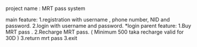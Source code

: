 project name : MRT pass system

main feature:
1.registration with username , phone number, NID and password.
2.login with username and password.
   *login parent feature:
     1.Buy MRT pass .
     2.Recharge MRT pass. ( Minimum 500 taka recharge valid for 30D )
     3.return mrt pass
3.exit
